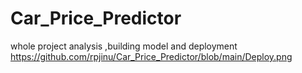# Car_Price_Predictor
whole project analysis ,building model and deployment
https://github.com/rpjinu/Car_Price_Predictor/blob/main/Deploy.png
